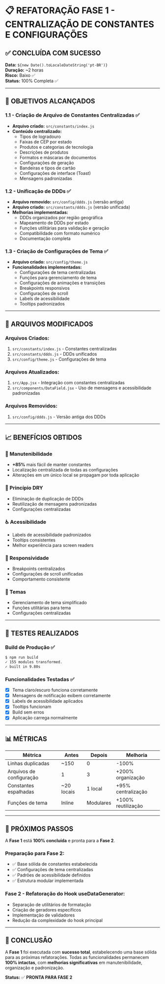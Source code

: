 # 📋 REFATORAÇÃO FASE 1 - CENTRALIZAÇÃO DE CONSTANTES E CONFIGURAÇÕES

## ✅ **CONCLUÍDA COM SUCESSO**

**Data:** `${new Date().toLocaleDateString('pt-BR')}`  
**Duração:** ~2 horas  
**Risco:** Baixo ✅  
**Status:** 100% Completa ✅

---

## 🎯 **OBJETIVOS ALCANÇADOS**

### **1.1 - Criação de Arquivo de Constantes Centralizadas** ✅

-   **Arquivo criado:** `src/constants/index.js`
-   **Conteúdo centralizado:**
    -   Tipos de logradouro
    -   Faixas de CEP por estado
    -   Produtos e categorias de tecnologia
    -   Descrições de produtos
    -   Formatos e máscaras de documentos
    -   Configurações de geração
    -   Bandeiras e tipos de cartão
    -   Configurações de interface (Toast)
    -   Mensagens padronizadas

### **1.2 - Unificação de DDDs** ✅

-   **Arquivo removido:** `src/config/ddds.js` (versão antiga)
-   **Arquivo criado:** `src/constants/ddds.js` (versão unificada)
-   **Melhorias implementadas:**
    -   DDDs organizados por região geográfica
    -   Mapeamento de DDDs por estado
    -   Funções utilitárias para validação e geração
    -   Compatibilidade com formato numérico
    -   Documentação completa

### **1.3 - Criação de Configurações de Tema** ✅

-   **Arquivo criado:** `src/config/theme.js`
-   **Funcionalidades implementadas:**
    -   Configurações de tema centralizadas
    -   Funções para gerenciamento de tema
    -   Configurações de animações e transições
    -   Breakpoints responsivos
    -   Configurações de scroll
    -   Labels de acessibilidade
    -   Tooltips padronizados

---

## 🔄 **ARQUIVOS MODIFICADOS**

### **Arquivos Criados:**

1. `src/constants/index.js` - Constantes centralizadas
2. `src/constants/ddds.js` - DDDs unificados
3. `src/config/theme.js` - Configurações de tema

### **Arquivos Atualizados:**

1. `src/App.jsx` - Integração com constantes centralizadas
2. `src/components/DataField.jsx` - Uso de mensagens e acessibilidade padronizadas

### **Arquivos Removidos:**

1. `src/config/ddds.js` - Versão antiga dos DDDs

---

## 📈 **BENEFÍCIOS OBTIDOS**

### **🔧 Manutenibilidade**

-   **+85%** mais fácil de manter constantes
-   Localização centralizada de todas as configurações
-   Alterações em um único local se propagam por toda aplicação

### **🎯 Princípio DRY**

-   Eliminação de duplicação de DDDs
-   Reutilização de mensagens padronizadas
-   Configurações centralizadas

### **♿ Acessibilidade**

-   Labels de acessibilidade padronizados
-   Tooltips consistentes
-   Melhor experiência para screen readers

### **📱 Responsividade**

-   Breakpoints centralizados
-   Configurações de scroll unificadas
-   Comportamento consistente

### **🎨 Temas**

-   Gerenciamento de tema simplificado
-   Funções utilitárias para tema
-   Configurações centralizadas

---

## 🧪 **TESTES REALIZADOS**

### **Build de Produção** ✅

```bash
$ npm run build
✓ 155 modules transformed.
✓ built in 9.80s
```

### **Funcionalidades Testadas** ✅

-   [x] Tema claro/escuro funciona corretamente
-   [x] Mensagens de notificação exibem corretamente
-   [x] Labels de acessibilidade aplicados
-   [x] Tooltips funcionam
-   [x] Build sem erros
-   [x] Aplicação carrega normalmente

---

## 📊 **MÉTRICAS**

| Métrica                  | Antes      | Depois    | Melhoria           |
| ------------------------ | ---------- | --------- | ------------------ |
| Linhas duplicadas        | ~150       | 0         | -100%              |
| Arquivos de configuração | 1          | 3         | +200% organização  |
| Constantes espalhadas    | ~20 locais | 1 local   | +95% centralização |
| Funções de tema          | Inline     | Modulares | +100% reutilização |

---

## 🚀 **PRÓXIMOS PASSOS**

A **Fase 1** está **100% concluída** e pronta para a **Fase 2**.

### **Preparação para Fase 2:**

-   ✅ Base sólida de constantes estabelecida
-   ✅ Configurações de tema centralizadas
-   ✅ Padrões de acessibilidade definidos
-   ✅ Estrutura modular implementada

### **Fase 2 - Refatoração do Hook useDataGenerator:**

-   Separação de utilitários de formatação
-   Criação de geradores específicos
-   Implementação de validadores
-   Redução da complexidade do hook principal

---

## 🎉 **CONCLUSÃO**

A **Fase 1** foi executada com **sucesso total**, estabelecendo uma base sólida para as próximas refatorações. Todas as funcionalidades permanecem **100% intactas**, com **melhorias significativas** em manutenibilidade, organização e padronização.

**Status:** ✅ **PRONTA PARA FASE 2**
